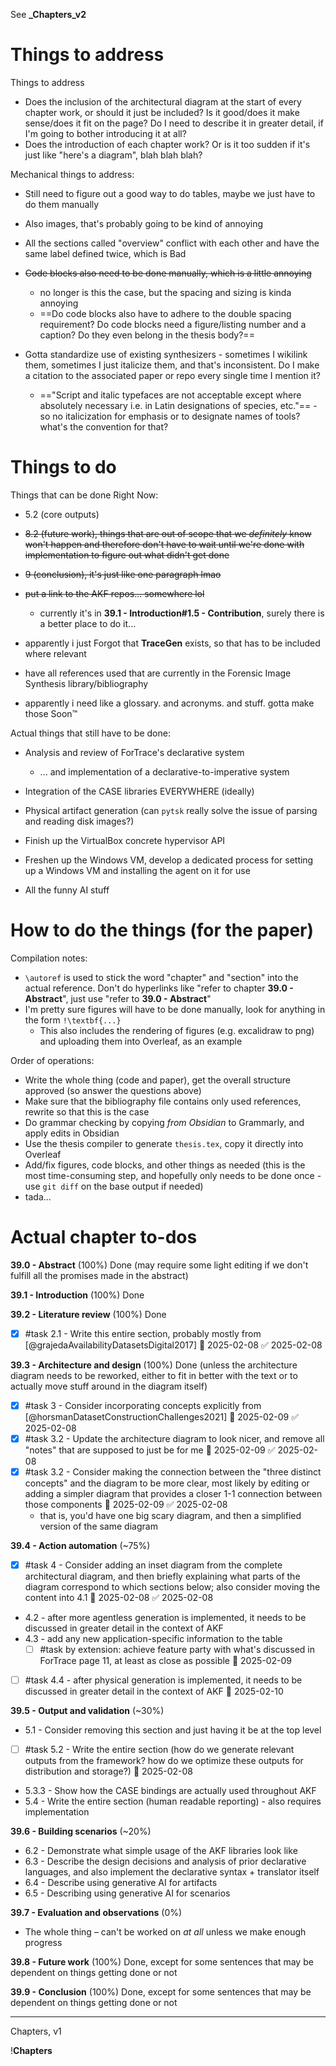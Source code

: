 See **_Chapters_v2**

# Things to address

Things to address

- Does the inclusion of the architectural diagram at the start of every chapter work, or should it just be included? Is it good/does it make sense/does it fit on the page? Do I need to describe it in greater detail, if I'm going to bother introducing it at all?
- Does the introduction of each chapter work? Or is it too sudden if it's just like "here's a diagram", blah blah blah?

Mechanical things to address:

- Still need to figure out a good way to do tables, maybe we just have to do them manually
- Also images, that's probably going to be kind of annoying
- All the sections called "overview" conflict with each other and have the same label defined twice, which is Bad
- ~~Code blocks also need to be done manually, which is a little annoying~~
	- no longer is this the case, but the spacing and sizing is kinda annoying
	- ==Do code blocks also have to adhere to the double spacing requirement? Do code blocks need a figure/listing number and a caption? Do they even belong in the thesis body?==

- Gotta standardize use of existing synthesizers - sometimes I wikilink them, sometimes I just italicize them, and that's inconsistent. Do I make a citation to the associated paper or repo every single time I mention it?
	- =="Script and italic typefaces are not acceptable except where absolutely necessary i.e. in Latin designations of species, etc."== - so no italicization for emphasis or to designate names of tools? what's the convention for that?

# Things to do

Things that can be done Right Now:

- 5.2 (core outputs)
- ~~8.2 (future work), things that are out of scope that we *definitely* know won't happen and therefore don't have to wait until we're done with implementation to figure out what didn't get done~~
- ~~9 (conclusion), it's just like one paragraph lmao~~
- ~~put a link to the AKF repos... somewhere lol~~
	- currently it's in **39.1 - Introduction#1.5 - Contribution**, surely there is a better place to do it...

- apparently i just Forgot that **TraceGen** exists, so that has to be included where relevant
- have all references used that are currently in the Forensic Image Synthesis library/bibliography
- apparently i need like a glossary. and acronyms. and stuff. gotta make those Soon:tm:

Actual things that still have to be done:

- Analysis and review of ForTrace's declarative system
	-  ... and implementation of a declarative-to-imperative system

- Integration of the CASE libraries EVERYWHERE (ideally)
- Physical artifact generation (can `pytsk` really solve the issue of parsing and reading disk images?)
- Finish up the VirtualBox concrete hypervisor API
- Freshen up the Windows VM, develop a dedicated process for setting up a Windows VM and installing the agent on it for use
- All the funny AI stuff

# How to do the things (for the paper)

Compilation notes:

- `\autoref` is used to stick the word "chapter" and "section" into the actual reference. Don't do hyperlinks like "refer to chapter **39.0 - Abstract**", just use "refer to **39.0 - Abstract**"
- I'm pretty sure figures will have to be done manually, look for anything in the form `!\textbf{...}`
	- This also includes the rendering of figures (e.g. excalidraw to png) and uploading them into Overleaf, as an example

Order of operations:

- Write the whole thing (code and paper), get the overall structure approved (so answer the questions above)
- Make sure that the bibliography file contains only used references, rewrite so that this is the case
- Do grammar checking by copying *from Obsidian* to Grammarly, and apply edits in Obsidian
- Use the thesis compiler to generate `thesis.tex`, copy it directly into Overleaf
- Add/fix figures, code blocks, and other things as needed (this is the most time-consuming step, and hopefully only needs to be done once - use `git diff` on the base output if needed)
- tada...

# Actual chapter to-dos

**39.0 - Abstract** (100%)
Done (may require some light editing if we don't fulfill all the promises made in the abstract)

**39.1 - Introduction** (100%)
Done

**39.2 - Literature review** (100%)
Done

- [x] #task 2.1 - Write this entire section, probably mostly from [@grajedaAvailabilityDatasetsDigital2017] 📅 2025-02-08 ✅ 2025-02-08

**39.3 - Architecture and design** (100%)
Done (unless the architecture diagram needs to be reworked, either to fit in better with the text or to actually move stuff around in the diagram itself)

- [x] #task 3 - Consider incorporating concepts explicitly from [@horsmanDatasetConstructionChallenges2021] 📅 2025-02-09 ✅ 2025-02-08
- [x] #task 3.2 - Update the architecture diagram to look nicer, and remove all "notes" that are supposed to just be for me 📅 2025-02-09 ✅ 2025-02-08
- [x] #task 3.2 - Consider making the connection between the "three distinct concepts" and the diagram to be more clear, most likely by editing or adding a simpler diagram that provides a closer 1-1 connection between those components 📅 2025-02-09 ✅ 2025-02-08
	- that is, you'd have one big scary diagram, and then a simplified version of the same diagram

**39.4 - Action automation** (~75%)

- [x] #task 4 - Consider adding an inset diagram from the complete architectural diagram, and then briefly explaining what parts of the diagram correspond to which sections below; also consider moving the content into 4.1 📅 2025-02-08 ✅ 2025-02-08
- 4.2 - after more agentless generation is implemented, it needs to be discussed in greater detail in the context of AKF
- 4.3 - add any new application-specific information to the table
	-  [ ] #task by extension: achieve feature party with what's discussed in ForTrace page 11, at least as close as possible 📅 2025-02-09 

- [ ] #task 4.4 - after physical generation is implemented, it needs to be discussed in greater detail in the context of AKF 📅 2025-02-10 

**39.5 - Output and validation** (~30%)

- 5.1 - Consider removing this section and just having it be at the top level
- [ ] #task 5.2 - Write the entire section (how do we generate relevant outputs from the framework? how do we optimize these outputs for distribution and storage?) 📅 2025-02-08 
- 5.3.3 - Show how the CASE bindings are actually used throughout AKF
- 5.4 - Write the entire section (human readable reporting) - also requires implementation

**39.6 - Building scenarios** (~20%)

- 6.2 - Demonstrate what simple usage of the AKF libraries look like
- 6.3 - Describe the design decisions and analysis of prior declarative languages, and also implement the declarative syntax + translator itself
- 6.4 - Describe using generative AI for artifacts
- 6.5 - Describing using generative AI for scenarios 

**39.7 - Evaluation and observations** (0%)

- The whole thing – can't be worked on *at all* unless we make enough progress 

**39.8 - Future work** (100%)
Done, except for some sentences that may be dependent on things getting done or not

**39.9 - Conclusion** (100%)
Done, except for some sentences that may be dependent on things getting done or not

---
Chapters, v1

!**Chapters**
